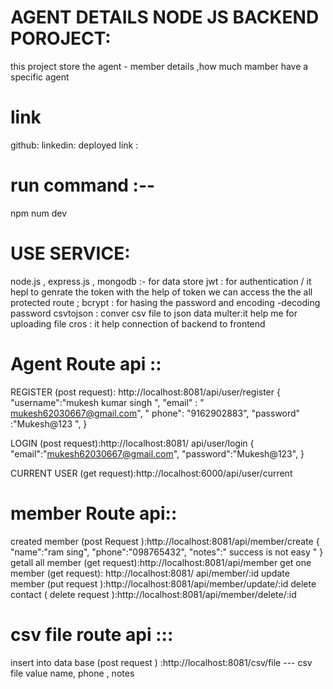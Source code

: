 # AGENT DETAILS NODE JS BACKEND POROJECT:

this project store the agent - member details ,how much mamber have a specific agent

# link

github:
linkedin:
deployed link :

# run command :--

npm num dev

# USE SERVICE:

node.js ,
express.js ,
mongodb :- for data store
jwt : for authentication / it hepl to genrate the token with the help of token we can access the the all protected route ;
bcrypt : for hasing the password and encoding -decoding password
csvtojson : conver csv file to json data
multer:it help me for uploading file
cros : it help connection of backend to frontend

# Agent Route api ::

REGISTER (post request): http://localhost:8081/api/user/register
{
"username":"mukesh kumar singh ",
"email" : " mukesh62030667@gmail.com",
" phone": "9162902883",
"password" :"Mukesh@123 ",
}

LOGIN (post request):http://localhost:8081/ api/user/login
{
"email":"mukesh62030667@gmail.com",
"password":"Mukesh@123",
}

CURRENT USER (get request):http://localhost:6000/api/user/current

# member Route api::

created member (post Request ):http://localhost:8081/api/member/create
{
"name":"ram sing",
"phone":"098765432",
"notes":" success is not easy "
}
getall all member (get request):http://localhost:8081/api/member
get one member (get request): http://localhost:8081/ api/member/:id
update member (put request ):http://localhost:8081/api/member/update/:id
delete contact ( delete request ):http://localhost:8081/api/member/delete/:id

# csv file route api :::

insert into data base (post request ) :http://localhost:8081/csv/file
--- csv file value name, phone , notes
